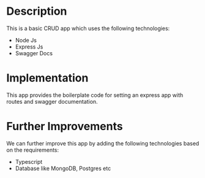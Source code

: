 # Description

This is a basic CRUD app which uses the following technologies:
* Node Js
* Express Js
* Swagger Docs

# Implementation
This app provides the boilerplate code for setting an express app with routes and swagger documentation.

# Further Improvements
We can further improve this app by adding the following technologies based on the requirements:
* Typescript
* Database like MongoDB, Postgres etc